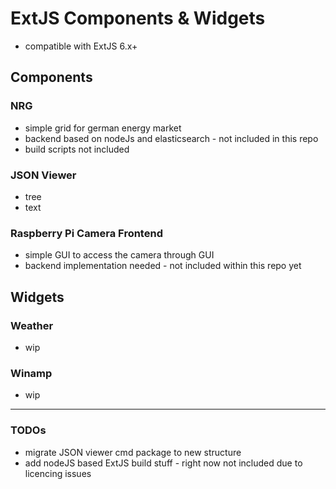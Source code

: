 # ExtJS Components & Widgets

* compatible with ExtJS 6.x+

## Components

### NRG

* simple grid for german energy market
* backend based on nodeJs and elasticsearch - not included in this repo
* build scripts not included

### JSON Viewer

* tree
* text

### Raspberry Pi Camera Frontend

* simple GUI to access the camera through GUI
* backend implementation needed - not included within this repo yet

## Widgets

### Weather

* wip

### Winamp

* wip

---

### TODOs

* migrate JSON viewer cmd package to new structure
* add nodeJS based ExtJS build stuff - right now not included due to licencing issues